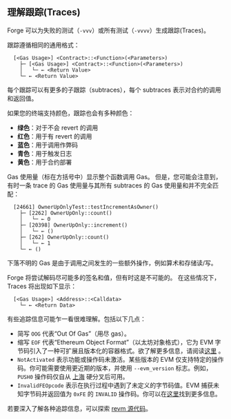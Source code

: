 ## 理解跟踪(Traces)

Forge 可以为失败的测试（`-vvv`）或所有测试（`-vvvv`）生成跟踪(Traces)。

跟踪遵循相同的通用格式：

```ignore
  [<Gas Usage>] <Contract>::<Function>(<Parameters>)
    ├─ [<Gas Usage>] <Contract>::<Function>(<Parameters>)
    │   └─ ← <Return Value>
    └─ ← <Return Value>
```

每个跟踪可以有更多的子跟踪（subtraces），每个 subtraces 表示对合约的调用和返回值。

如果您的终端支持颜色，跟踪也会有多种颜色：

- **绿色**：对于不会 revert 的调用
- **红色**：用于有 revert 的调用
- **蓝色**：用于调用作弊码
- **青色**：用于触发日志
- **黄色**：用于合约部署

Gas 使用量（标在方括号中）显示整个函数调用 Gas。 但是，您可能会注意到，有时一条 trace 的 Gas 使用量与其所有 subtraces 的 Gas 使用量和并不完全匹配：

```ignore
  [24661] OwnerUpOnlyTest::testIncrementAsOwner()
    ├─ [2262] OwnerUpOnly::count()
    │   └─ ← 0
    ├─ [20398] OwnerUpOnly::increment()
    │   └─ ← ()
    ├─ [262] OwnerUpOnly::count()
    │   └─ ← 1
    └─ ← ()
```

下落不明的 Gas 是由于调用之间发生的一些额外操作，例如算术和存储读/写。

Forge 将尝试解码尽可能多的签名和值，但有时这是不可能的。 在这些情况下，Traces 将出现如下显示：

```ignore
  [<Gas Usage>] <Address>::<Calldata>
    └─ ← <Return Data>
```

有些追踪信息可能乍一看很难理解。包括以下几点：

- 简写 `OOG` 代表“Out Of Gas”（用尽 gas）。
- 缩写 `EOF` 代表“Ethereum Object Format”（以太坊对象格式），它为 EVM 字节码引入了一种可扩展且版本化的容器格式。欲了解更多信息，请阅读[这里](https://evmobjectformat.org/) 。
- `NotActivated` 表示功能或操作码未激活。某些版本的 EVM 仅支持特定的操作码。你可能需要使用更近期的版本，并使用 `--evm_version` 标志。例如，`PUSH0` 操作码仅自从 [上海](https://www.evm.codes/?fork=shanghai) 硬分叉后可用。
- `InvalidFEOpcode` 表示在执行过程中遇到了未定义的字节码值。EVM 捕获未知字节码并返回值为 `0xFE` 的 `INVALID` 操作码。你可以在[这里](https://www.evm.codes/#fe)找到更多信息。

若要深入了解各种追踪信息，可以探索 [revm 源代码](https://github.com/bluealloy/revm/blob/main/crates/interpreter/src/instruction_result.rs)。